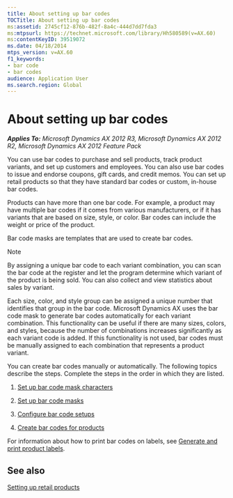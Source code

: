```yaml
---
title: About setting up bar codes
TOCTitle: About setting up bar codes
ms:assetid: 2745cf12-876b-482f-8a4c-444d7dd7fda3
ms:mtpsurl: https://technet.microsoft.com/library/Hh580589(v=AX.60)
ms:contentKeyID: 39519072
ms.date: 04/18/2014
mtps_version: v=AX.60
f1_keywords:
- bar code
- bar codes
audience: Application User
ms.search.region: Global
---
```


# About setting up bar codes 


_**Applies To:** Microsoft Dynamics AX 2012 R3, Microsoft Dynamics AX 2012 R2, Microsoft Dynamics AX 2012 Feature Pack_

You can use bar codes to purchase and sell products, track product variants, and set up customers and employees. You can also use bar codes to issue and endorse coupons, gift cards, and credit memos. You can set up retail products so that they have standard bar codes or custom, in-house bar codes.

Products can have more than one bar code. For example, a product may have multiple bar codes if it comes from various manufacturers, or if it has variants that are based on size, style, or color. Bar codes can include the weight or price of the product.

Bar code masks are templates that are used to create bar codes.


> [!NOTE]
> <P>By assigning a unique bar code to each variant combination, you can scan the bar code at the register and let the program determine which variant of the product is being sold. You can also collect and view statistics about sales by variant.</P>
> <P>Each size, color, and style group can be assigned a unique number that identifies that group in the bar code. Microsoft Dynamics AX uses the bar code mask to generate bar codes automatically for each variant combination. This functionality can be useful if there are many sizes, colors, and styles, because the number of combinations increases significantly as each variant code is added. If this functionality is not used, bar codes must be manually assigned to each combination that represents a product variant.</P>



You can create bar codes manually or automatically. The following topics describe the steps. Complete the steps in the order in which they are listed.

1.  [Set up bar code mask characters](set-up-bar-code-mask-characters.md)

2.  [Set up bar code masks](set-up-bar-code-masks.md)

3.  [Configure bar code setups](configure-bar-code-setups.md)

4.  [Create bar codes for products](create-bar-codes-for-products.md)

For information about how to print bar codes on labels, see [Generate and print product labels](generate-and-print-product-labels.md).

## See also

[Setting up retail products](setting-up-retail-products.md)

  


